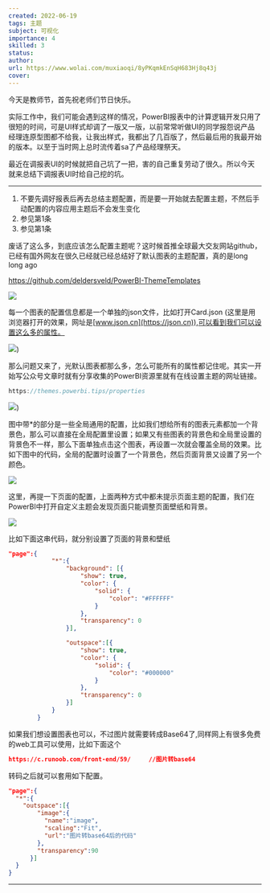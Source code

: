 ```yaml
---
created: 2022-06-19
tags: 主题
subject: 可视化
importance: 4
skilled: 3
status:
author:
url: https://www.wolai.com/muxiaoqi/8yPKqmkEnSqH683Hj8q43j
cover: 
---
```


今天是教师节，首先祝老师们节日快乐。

实际工作中，我们可能会遇到这样的情况，PowerBI报表中的计算逻辑开发只用了很短的时间，可是UI样式却调了一版又一版，以前常常听做UI的同学报怨说产品经理连原型图都不给我，让我出样式，我都出了几百版了，然后最后用的我最开始的版本。以至于当时网上总时流传着sa了产品经理祭天。

最近在调报表UI的时候就把自己坑了一把，害的自己重复劳动了很久。所以今天就来总结下调报表UI时给自己挖的坑。

---

1.  不要先调好报表后再去总结主题配置，而是要一开始就去配置主题，不然后手动配置的内容应用主题后不会发生变化
2.  参见第1条
3.  参见第1条

废话了这么多，到底应该怎么配置主题呢？这时候首推全球最大交友网站github，已经有国外网友在很久已经就已经总结好了默认图表的主题配置，真的是long long ago

https://github.com/deldersveld/PowerBI-ThemeTemplates

![](https://secure2.wostatic.cn/static/c9mBPoshtVadYPvN7yAUj5/image.png?auth_key=1655817710-pVL5DcMD1yNjL1tL1enR1J-0-4a76ae76c345ed5c99436c6efbcaf6a4)


每一个图表的配置信息都是一个单独的json文件，比如打开Card.json (这里是用浏览器打开的效果，网址是[www.json.cn](https://json.cn)),可以看到我们可以设置这么多的属性。

![](https://secure2.wostatic.cn/static/r4CVq8WH8JKmux27nRkbSk/image.png?auth_key=1655817742-5Wc9omVsk695QPoX7Lsx95-0-6bbf479d6fa789c6dc7dc5cd4416e87e))

那么问题又来了，光默认图表都那么多，怎么可能所有的属性都记住呢。其实一开始写公众号文章时就有分享收集的PowerBI资源里就有在线设置主题的网址链接。

```js
https://themes.powerbi.tips/properties
```

![](https://secure2.wostatic.cn/static/qvDMEwtLbDxVPjrTF5QhyR/image.png?auth_key=1655817784-eaXJCyF2XsDfj35uERsdXC-0-80e4db9f9029fd21e7d9373907faaf91))

图中带*的部分是一些全局通用的配置，比如我们想给所有的图表元素都加一个背景色，那么可以直接在全局配置里设置；如果又有些图表的背景色和全局里设置的背景色不一样，那么下面单独点击这个图表，再设置一次就会覆盖全局的效果。比如下图中的代码，全局的配置时设置了一个背景色，然后页面背景又设置了另一个颜色。

![](https://secure2.wostatic.cn/static/uV6RYEnPDF5VUt81i11zvk/image.png?auth_key=1655817809-poveCo4YKNEmJFmTpeocwD-0-3628e9da906ec8bbe50f5b3044db8afc)

这里，再提一下页面的配置，上面两种方式中都未提示页面主题的配置，我们在PowerBI中打开自定义主题会发现页面只能调整页面壁纸和背景。

![](https://secure2.wostatic.cn/static/crqSbTQRGDDRhuaS4bMmW7/image.png?auth_key=1655817829-qdMKBZLNMRvc7pkLfPnnHK-0-0004e2dd1f02609cde68685d2c14d30b)

比如下面这串代码，就分别设置了页面的背景和壁纸

```JSON
"page":{
            "*":{
                "background": [{
                    "show": true,
                    "color": {
                        "solid": {
                            "color": "#FFFFFF"
                        }
                    },
                    "transparency": 0
                }],

                "outspace":[{
                    "show": true,
                    "color": {
                        "solid": {
                            "color": "#000000"
                        }
                    },
                    "transparency": 0
                }]
            }
        }
```

如果我们想设置图表也可以，不过图片就需要转成Base64了,同样网上有很多免费的web工具可以使用，比如下面这个

```JSON
https://c.runoob.com/front-end/59/     //图片转base64
```

转码之后就可以套用如下配置。

```JSON
"page":{
  "*":{
    "outspace":[{
        "image":{
          "name":"image",
          "scaling":"Fit",
          "url":"图片转base64后的代码"
        },
        "transparency":90
      }]
  }
}
```

---
